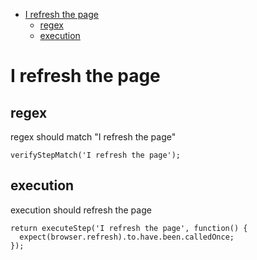 * [I refresh the page](i-refresh-the-page)
    * [regex](regex)
    * [execution](execution)
# I refresh the page
## regex
 regex should match "I refresh the page"

```
verifyStepMatch('I refresh the page');
```


## execution
 execution should refresh the page

```
return executeStep('I refresh the page', function() {
  expect(browser.refresh).to.have.been.calledOnce;
});
```
